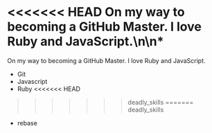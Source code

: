 <<<<<<< HEAD
On my way to becoming a GitHub Master. I love Ruby and JavaScript.\n\n*
=======
On my way to becoming a GitHub Master. I love Ruby and JavaScript.
* Git
* Javascript
* Ruby
<<<<<<< HEAD
>>>>>>> deadly_skills
=======
>>>>>>> deadly_skills
* rebase
